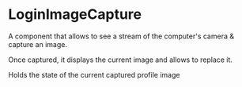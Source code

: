 # LoginImageCapture

A component that allows to see a stream of the computer's camera & capture an image.

Once captured, it displays the current image and allows to replace it.

Holds the state of the current captured profile image
